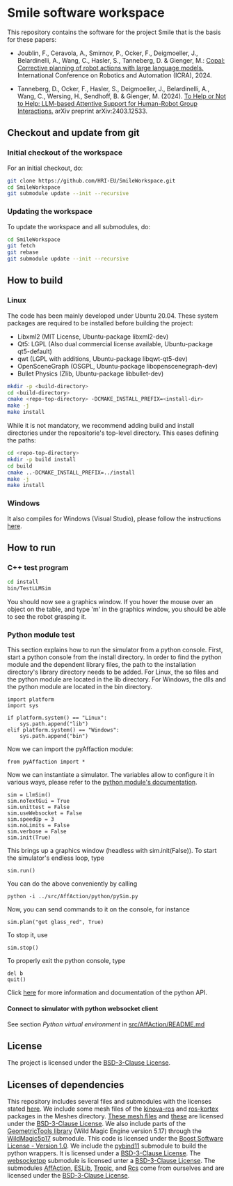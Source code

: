 # Smile software workspace

This repository contains the software for the project Smile that is the basis for these papers:

* Joublin, F., Ceravola, A., Smirnov, P., Ocker, F., Deigmoeller, J., Belardinelli, A., Wang, C., Hasler, S., Tanneberg, D. & Gienger, M.: [Copal: Corrective planning of robot actions with large language models.](https://hri-eu.github.io/Loom) International Conference on Robotics and Automation (ICRA), 2024.

* Tanneberg, D., Ocker, F., Hasler, S., Deigmoeller, J., Belardinelli, A., Wang, C., Wersing, H., Sendhoff, B. & Gienger, M. (2024). [To Help or Not to Help: LLM-based Attentive Support for Human-Robot Group Interactions.](https://hri-eu.github.io/AttentiveSupport) arXiv preprint arXiv:2403.12533.





## Checkout and update from git

### Initial checkout of the workspace
For an initial checkout, do:
```bash
git clone https://github.com/HRI-EU/SmileWorkspace.git
cd SmileWorkspace
git submodule update --init --recursive
```

### Updating the workspace
To update the workspace and all submodules, do:
```bash
cd SmileWorkspace
git fetch
git rebase
git submodule update --init --recursive
```





## How to build

### Linux

The code has been mainly developed under Ubuntu 20.04. These system packages are required to be installed before building the project:

 - Libxml2 (MIT License, Ubuntu-package libxml2-dev)
 - Qt5: LGPL (Also dual commercial license available, Ubuntu-package qt5-default)
 - qwt (LGPL with additions, Ubuntu-package libqwt-qt5-dev)
 - OpenSceneGraph (OSGPL, Ubuntu-package libopenscenegraph-dev)
 - Bullet Physics (Zlib, Ubuntu-package libbullet-dev)

```bash
mkdir -p <build-directory>
cd <build-directory>
cmake <repo-top-directory> -DCMAKE_INSTALL_PREFIX=<install-dir>
make -j
make install
```

While it is not mandatory, we recommend adding build and install directories under the repositorie's top-level directory. This eases defining the paths:

```bash
cd <repo-top-directory> 
mkdir -p build install
cd build
cmake ..-DCMAKE_INSTALL_PREFIX=../install
make -j
make install
```

### Windows

It also compiles for Windows (Visual Studio), please follow the instructions [here](https://github.com/HRI-EU/Rcs/tree/develop).





## How to run

### C++ test program

```bash
cd install
bin/TestLLMSim 
```
You should now see a graphics window. If you hover the mouse over an object on the table, and type 'm' in the graphics window, you should be able to see the robot grasping it.

### Python module test

This section explains how to run the simulator from a python console. First, start a python console from the install directory. In order to find the python module and the dependent library files, the path to the installation directory's library directory needs to be added. For Linux, the so files and the python module are located in the lib directory. For Windows, the dlls and the python module are located in the bin directory. 

```
import platform
import sys

if platform.system() == "Linux":
    sys.path.append("lib")
elif platform.system() == "Windows":
    sys.path.append("bin")
```

Now we can import the pyAffaction module:

```
from pyAffaction import *
```

Now we can instantiate a simulator. The variables allow to configure it in various ways, please refer to the [python module's documentation](https://github.com/HRI-EU/AffAction/blob/develop/python/module.cpp).

```
sim = LlmSim()
sim.noTextGui = True
sim.unittest = False
sim.useWebsocket = False
sim.speedUp = 3
sim.noLimits = False
sim.verbose = False
sim.init(True)
```

This brings up a graphics window (headless with sim.init(False)). To start the simulator's endless loop, type

```
sim.run()
```

You can do the above conveniently by calling

```
python -i ../src/AffAction/python/pySim.py 
```

Now, you can send commands to it on the console, for instance

```
sim.plan("get glass_red", True)
```

To stop it, use

```
sim.stop()
```

To properly exit the python console, type

```
del b
quit()
```

Click [here](src/AffAction/python/README.md) for more information and documentation of the python API.

#### Connect to simulator with python websocket client

See section *Python virtual environment* in [src/AffAction/README.md](https://github.com/HRI-EU/AffAction/blob/develop/python/README.md)





## License

The project is licensed under the [BSD-3-Clause License](LICENSE.md).



## Licenses of dependencies

This repository includes several files and submodules with the licenses stated [here](ThirdPartyLicenses.md). We include some mesh files of the [kinova-ros](https://github.com/Kinovarobotics/kinova-ros) and [ros-kortex](https://github.com/Kinovarobotics/ros-kortex) packages in the Meshes directory. [These mesh files](https://github.com/Kinovarobotics/kinova-ros/tree/noetic-devel/kinova_description/meshes) and [these](https://github.com/Kinovarobotics/ros_kortex/tree/noetic-devel/kortex_description) are licensed under the [BSD-3-Clause License](https://github.com/Kinovarobotics/kinova-ros?tab=BSD-3-Clause-1-ov-file#readme). We also include parts of the [GeometricTools library](https://www.geometrictools.com/) (Wild Magic Engine version 5.17) through the [WildMagic5p17](https://github.com/HRI-EU/WildMagic5p17) submodule. This code is licensed under the [Boost Software License - Version 1.0](https://www.boost.org/LICENSE_1_0.txt). We include the [pybind11](https://github.com/pybind/pybind11) submodule to build the python wrappers. It is licensed under a [BSD-3-Clause License](https://github.com/pybind/pybind11/blob/master/LICENSE). The [websocketpp](https://github.com/zaphoyd/websocketpp) submodule is licensed unter a [BSD-3-Clause License](https://github.com/zaphoyd/websocketpp?tab=License-1-ov-file#readme). The submodules [AffAction](https://github.com/HRI-EU/AffAction), [ESLib](https://github.com/HRI-EU/ESLib), [Tropic](https://github.com/HRI-EU/Tropic), and [Rcs](https://github.com/HRI-EU/Rcs) come from ourselves and are licensed under the [BSD-3-Clause License](https://opensource.org/license/bsd-3-clause).

